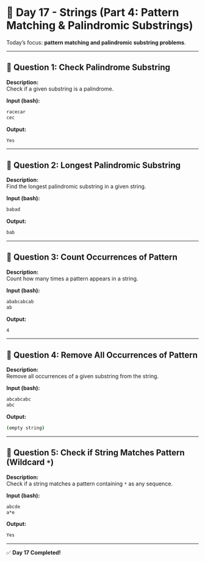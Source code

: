 # 📅 Day 17 - Strings (Part 4: Pattern Matching & Palindromic Substrings)

Today’s focus: **pattern matching and palindromic substring problems**.

---

## 🔹 Question 1: Check Palindrome Substring

**Description:**  
Check if a given substring is a palindrome.

**Input (bash):**

```bash
racecar
cec
```

**Output:**

```bash
Yes
```

---

## 🔹 Question 2: Longest Palindromic Substring

**Description:**  
Find the longest palindromic substring in a given string.

**Input (bash):**

```bash
babad
```

**Output:**

```bash
bab
```

---

## 🔹 Question 3: Count Occurrences of Pattern

**Description:**  
Count how many times a pattern appears in a string.

**Input (bash):**

```bash
ababcabcab
ab
```

**Output:**

```bash
4
```

---

## 🔹 Question 4: Remove All Occurrences of Pattern

**Description:**  
Remove all occurrences of a given substring from the string.

**Input (bash):**

```bash
abcabcabc
abc
```

**Output:**

```bash
(empty string)
```

---

## 🔹 Question 5: Check if String Matches Pattern (Wildcard `*`)

**Description:**  
Check if a string matches a pattern containing `*` as any sequence.

**Input (bash):**

```bash
abcde
a*e
```

**Output:**

```bash
Yes
```

---

✅ **Day 17 Completed!**
